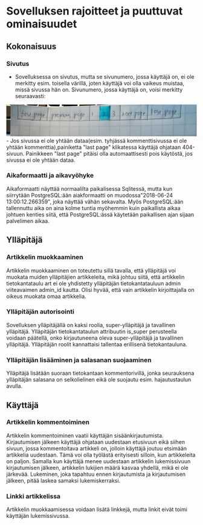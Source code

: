 # Sovelluksen rajoitteet ja puuttuvat ominaisuudet
## Kokonaisuus
### Sivutus
- Sovelluksessa on sivutus, mutta se sivunumero, jossa käyttäjä on, ei ole merkitty esim. toisella värillä, joten käyttäjä  voi olla vaikeus muistaa, missä sivussa hän on.
Sivunumero, jossa käyttäjä on, voisi merkitty seuraavasti: 
<img src="https://github.com/yumoL/learningProgramming/blob/master/dokumentaatio/pictures/sivutuksenIdea.jpg">
- Jos sivussa ei ole yhtään dataa(esim. tyhjässä kommenttisivussa ei ole yhtään kommenttia),painiketta "last page" klikatessa käyttäjä ohjataan 404-sivuun.
Painikkeen "last page" pitäisi olla automaattisesti pois käytöstä, jos sivussa ei ole yhtään dataa. 

### Aikaformaatti ja aikavyöhyke
Aikaformaatti näyttää normaalilta paikalisessa Sqlitessä, mutta kun siirrytään PostgreSQL:ään aiakformaatti on muodossa"2018-06-24 13:00:12.266359", joka näyttää vähän sekavalta. Myös PostgreSQL:ään tallennuttu aika on aina kolme tuntia myöhemmin kuin paikallista aikaa johtuen kenties siitä, että PostgreSQL:ässä käytetään paikallisen ajan sijaan palvelimen aikaa. 


## Ylläpitäjä
### Artikkelin muokkaaminen
Artikkelin muokkaaminen on toteutettu sillä tavalla, että ylläpitäjä voi muokata muiden ylläpitäjien artikkeleita, mikä johtuu siitä, että artikkelin tietokantataulu art ei ole yhdistetty ylläpitäjän tietokantatauluun admin viiteavaimen admin_id kautta. Olisi hyvää, että vain artikkelin kirjoittajalla on oikeus muokata omaa artikkelia.

### Ylläpitäjän autorisointi
Sovelluksen ylläpitäjällä on kaksi roolia, super-ylläpitäjä ja tavallinen ylläpitäjä. Ylläpitäjän tietokantataulun attribuutin is_super perusteella voidaan päätellä, onko kirjautuneena oleva super-ylläpitäjä ja tavallinen ylläpitäjä. Ylläpitäjän roolit kannattaisi tallentaa erillisenä tietokantauluna.

### Ylläpitäjän lisääminen ja salasanan suojaaminen
Ylläpitäjä lisätään suoraan tietokantaan kommentorivillä, jonka seurauksena ylläpitäjän salasana on selkolielinen eikä ole suojautu esim. hajautustaulun avulla. 

## Käyttäjä
### Artikkelin kommentoiminen
Artikkelin kommentoiminen vaatii käyttäjän sisäänkirjautumista. Kirjautumisen jälkeen käyttäjä ohjataan uudestaan etusivuun eikä siihen sivuun, jossa kommentoitava artikkeli on, jolloin käyttäjä joutuu etsimään artikkelia uudestaan. Tämä voi olla työlästä erityisesti silloin, kun artikkeleita on paljon. Samalla kun käyttäjä menee uudestaan artikkelin lukemissivuun kirjautumisen jälkeen, artikkelin lukijien määrä kasvaa yhdellä, mikä ei ole järkevää. Lukeminen, joka tapahtuu ennen kirjautumista ja kirjautumisen jälkeen, pitää laskea samaksi lukemiskerraksi. 

### Linkki artikkelissa
Artikkelin muokkaamisessa voidaan lisätä linkkejä, mutta linkit eivät toimi käyttäjän lukemissivussa. 
